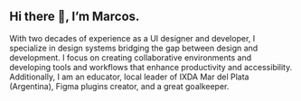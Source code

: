## Hi there 👋, I’m Marcos. 

With two decades of experience as a UI designer and developer, I specialize in design systems bridging the gap between design and development. I focus on creating collaborative environments and developing tools and workflows that enhance productivity and accessibility. Additionally, I am an educator, local leader of IXDA Mar del Plata (Argentina), Figma plugins creator, and a great goalkeeper.
